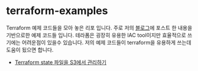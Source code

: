 # terraform-examples
Terraform 예제 코드들을 모아 놓은 리포 입니다.
주로 저의 [블로그](https://rampart81.github.io/)에 포스트 한 내용을 기반으로한 예제 코드들 입니다.
테라폼은 굉장히 유용한 IAC tool이지만 효율적으로 쓰기에는 어려운점이 있을수 있습니다. 
저의 예제 코드들이 terraform을 유용하게 쓰는데 도움이 됬으면 합니다.

 * [Terraform state 파일을 S3에서 관리하기](https://github.com/rampart81/terraform-examples/tree/master/aws_s3_backend)
